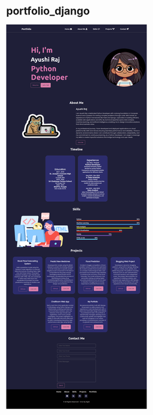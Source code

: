 # portfolio_django



![Image description](https://github.com/ayushiraj02/portfolio_django/blob/main/portfolio_img.png?raw=true)
